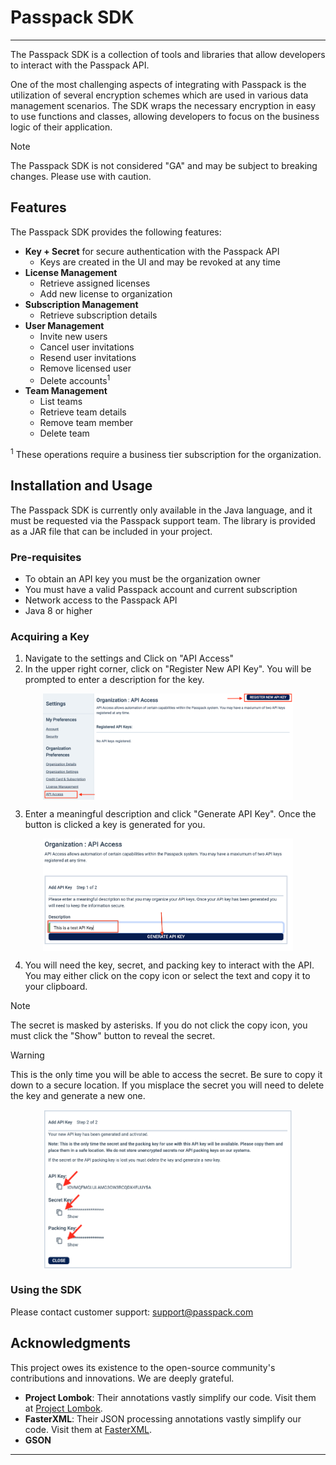 # Passpack SDK

---

The Passpack SDK is a collection of tools and libraries that allow developers to interact with the Passpack API. 

One of the most challenging aspects of integrating with Passpack is the utilization of several encryption schemes which are used in various data management scenarios. The SDK wraps the necessary encryption in easy to use functions and classes, allowing developers to focus on the business logic of their application.

> [!NOTE]
> The Passpack SDK is not considered "GA" and may be subject to breaking changes. Please use with caution.

## Features
The Passpack SDK provides the following features:

- **Key + Secret** for secure authentication with the Passpack API
  - Keys are created in the UI and may be revoked at any time
- **License Management**
    - Retrieve assigned licenses
    - Add new license to organization
- **Subscription Management**
    - Retrieve subscription details
- **User Management**
    - Invite new users
    - Cancel user invitations
    - Resend user invitations
    - Remove licensed user
    - Delete accounts<sup>1</sup> 
- **Team Management**
  - List teams 
  - Retrieve team details
  - Remove team member
  - Delete team
  
<sup>1</sup> These operations require a business tier subscription for the organization.

## Installation and Usage
The Passpack SDK is currently only available in the Java language, and it must be requested via the Passpack support team. The library is provided as a JAR file that can be included in your project.

### Pre-requisites
- To obtain an API key you must be the organization owner
- You must have a valid Passpack account and current subscription
- Network access to the Passpack API
- Java 8 or higher

### Acquiring a Key
1. Navigate to the settings and Click on "API Access"
2. In the upper right corner, click on "Register New API Key".  You will be prompted to enter a description for the key.

<img src="readmeImages/registerNewKey.png" width="400" style="display: block; margin: 0 auto"  />

3. Enter a meaningful description and click "Generate API Key". Once the button is clicked a key is generated for you.

<img src="readmeImages/apiAddDescriptionGenerateKey.png" width="400" style="display: block; margin: 0 auto"  />

4. You will need the key, secret, and packing key to interact with the API. You may either click on the copy icon or select the text and copy it to your clipboard. 

> [!NOTE]
> The secret is masked by asterisks.  If you do not click the copy icon, you must click the "Show" button to reveal the secret.

> [!WARNING]
> This is the only time you will be able to access the secret. Be sure to copy it down to a secure location.  If you misplace the secret you will need to delete the key and generate a new one.

<img src="readmeImages/apiCopyKeyAndSecret.png" width="400" style="display: block; margin: 0 auto"  />

### Using the SDK
Please contact customer support: support@passpack.com

## Acknowledgments

This project owes its existence to the open-source community's contributions and innovations. We are deeply grateful.

- **Project Lombok**: Their annotations vastly simplify our code. Visit them at [Project Lombok](https://projectlombok.org/).
- **FasterXML**: Their JSON processing annotations vastly simplify our code. Visit them at [FasterXML](https://github.com/FasterXML/jackson-databind/).
- **GSON**



---
